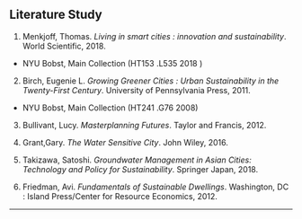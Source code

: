 ## Literature Study

1. Menkjoff, Thomas. _Living in smart cities : innovation and sustainability_. World Scientific, 2018.

  * NYU Bobst, Main Collection (HT153 .L535 2018 )

2. Birch, Eugenie L. _Growing Greener Cities : Urban Sustainability in the Twenty-First Century_. University of Pennsylvania Press, 2011.

  * NYU Bobst, Main Collection  (HT241 .G76 2008)

3. Bullivant, Lucy. _Masterplanning Futures_. Taylor and Francis, 2012.

4. Grant,Gary. _The Water Sensitive City_. John Wiley, 2016.

5. Takizawa, Satoshi. _Groundwater Management in Asian Cities: Technology and Policy for Sustainability_. Springer Japan, 2018.

6. Friedman, Avi. _Fundamentals of Sustainable Dwellings_. Washington, DC : Island Press/Center for Resource Economics, 2012.

---
